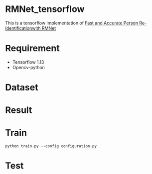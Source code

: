 # RMNet_tensorflow
This is a tensorflow implementation of [Fast and Accurate Person Re-Identificationwith RMNet](https://arxiv.org/pdf/1812.02465.pdf)

# Requirement
* Tensorflow 1.13
* Opencv-python

# Dataset

# Result

# Train
    python train.py --config configuration.py

# Test
